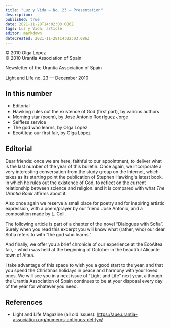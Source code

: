 ```yaml
---
title: "Luz y Vida — No. 23 — Presentation"
description: 
published: true
date: 2021-11-28T14:02:03.086Z
tags: Luz y Vida, article
editor: markdown
dateCreated: 2021-11-28T14:02:03.086Z
---
```


<p class="v-card v-sheet theme--light gray lighten-3 px-2">© 2010 Olga López<br>© 2010 Urantia Association of Spain</p>


Newsletter of the Urantia Association of Spain

Light and Life no. 23 — December 2010

## In this number

- Editorial
- Hawking rules out the existence of God (first part), by various authors
- Morning star (poem), by José Antonio Rodríguez Jorge
- Selfless service
- The god who learns, by Olga López
- EcoAltea: our first fair, by Olga López

## Editorial

Dear friends: once we are here, faithful to our appointment, to deliver what is the last number of the year of this bulletin. Once again, we incorporate a very interesting conversation from the study group on the Internet, which takes as its starting point the publication of Stephen Hawking's latest book, in which he rules out the existence of God, to reflect on the current relationship between science and religion. and it is compared with what _The Urantia Book_ affirms about it.

Also once again we reserve a small place for poetry and for inspiring artistic expression, with a poem/prayer by our friend José Antonio, and a composition made by L. Coll.

The following article is part of a chapter of the novel “Dialogues with Sofía”. Surely when you read this excerpt you will know what (rather, who) our dear Sofia refers to with “the god who learns.”

And finally, we offer you a brief chronicle of our experience at the EcoAltea fair, - which was held at the beginning of October in the beautiful Alicante town of Altea.

I take advantage of this space to wish you a good start to the year, and that you spend the Christmas holidays in peace and harmony with your loved ones. We will see you in a next issue of “Light and Life” next year, although the Urantia Association of Spain continues to be at your disposal every day of the year for whatever you need.

## References

- Light and Life Magazine (all old issues): https://aue.urantia-association.org/numeros-antiguos-del-lyv/

